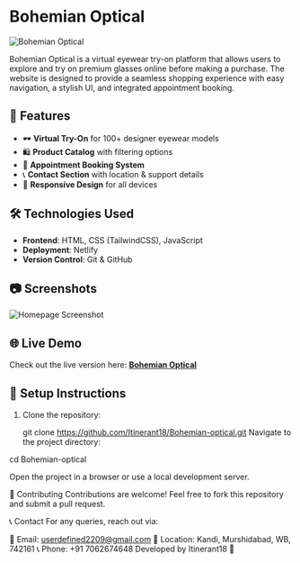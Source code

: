 # Bohemian Optical

![Bohemian Optical](https://your-image-url.com)

Bohemian Optical is a virtual eyewear try-on platform that allows users to explore and try on premium glasses online before making a purchase. The website is designed to provide a seamless shopping experience with easy navigation, a stylish UI, and integrated appointment booking.

## 🚀 Features

- 🕶️ **Virtual Try-On** for 100+ designer eyewear models
- 🛍️ **Product Catalog** with filtering options
- 📅 **Appointment Booking System**
- 📞 **Contact Section** with location & support details
- 📱 **Responsive Design** for all devices

## 🛠️ Technologies Used

- **Frontend**: HTML, CSS (TailwindCSS), JavaScript
- **Deployment**: Netlify
- **Version Control**: Git & GitHub

## 📷 Screenshots

![Homepage Screenshot](https://your-image-url.com)

## 🌐 Live Demo

Check out the live version here: **[Bohemian Optical](https://bohemian-optical.netlify.app/)**

## 📌 Setup Instructions

1. Clone the repository:

   git clone https://github.com/Itinerant18/Bohemian-optical.git
Navigate to the project directory:

cd Bohemian-optical

Open the project in a browser or use a local development server.

🤝 Contributing
Contributions are welcome! Feel free to fork this repository and submit a pull request.


📞 Contact
For any queries, reach out via:

📧 Email: userdefined2209@gmail.com
📍 Location: Kandi, Murshidabad, WB, 742161
📞 Phone: +91 7062674648
Developed by Itinerant18 🚀
